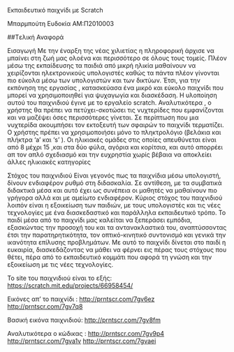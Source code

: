 Εκπαιδευτικό παιχνίδι με Scratch

Μπαρμπούτη Ευδοκία
ΑΜ:Π2010003

##Tελική Αναφορά

Εισαγωγή
Με την έναρξη της νέας χιλιετίας η πληροφορική άρχισε να μπαίνει στη ζωή μας ολοένα και περισσότερο σε όλους τους τομείς.
Πλέον μέσω της εκπαίδευσης τα παιδιά από μικρή ηλικία μαθαίνουν να χειρίζονται ηλεκτρονικούς υπολογιστές καθώς τα πάντα πλέον γίνονται πιο εύκολα μέσω των υπολογιστών και των δικτύων. 
Έτσι, για την εκπόνηση της εργασίας , κατασκεύασα ένα μικρό και εύκολο παιχνίδι που μπορεί να χρησιμοποιηθεί για ψυχαγωγία και διασκέδαση.
Η υλοποίηση αυτού του παιχνιδιού έγινε με το εργαλείο scratch. 
Αναλυτικότερα , ο χρήστης θα πρέπει να πετύχει-σκοτώσει τις νυχτερίδες που εμφανίζονται και να μαζέψει όσες περισσότερες γίνεται. 
Σε περίπτωση που μια νυχτερίδα ακουμπήσει τον εκτοξευτή των σφαιρών το παιχνίδι τερματίζει. Ο χρήστης πρέπει να χρησιμοποιήσει μόνο το πληκτρολόγιο (βελάκια και πλήκτρα ‘a’ και ‘s’ ). 
Οι ηλικιακές ομάδες στις οποίες απευθύνεται είναι από 8 μέχρι 15 ,και στα δύο φύλα, αγόρια και κορίτσια, και αυτό απορρέει απ τον απλό σχεδιασμό και την ευχρηστία χωρίς βέβαια να αποκλείει 
άλλες ηλικιακές κατηγορίες

Στόχος του παιχνιδιού
Είναι γεγονός πως τα παιχνίδια μέσω υπολογιστή, δίνουν ενδιαφέρον ρυθμό στη διδασκαλία.
Σε αντίθεση, με τα συμβατικά διδακτικά μέσα και αυτό έχει ως συνέπεια οι μαθητές να μαθαίνουν πιο γρήγορα αλλά και με αμείωτο ενδιαφέρον. 
Κύριος στόχος του παιχνιδιού λοιπόν είναι η εξοικείωση των παιδιών, με τους υπολογιστές και τις νέες τεχνολογίες με ένα διασκεδαστικό και παράλληλα εκπαιδευτικό τρόπο. 
Το παιδί μέσα από το παιχνίδι μας καλείται να ξεπεράσει εμπόδια, εξασκώντας την προσοχή του και τα αντανακλαστικά του, αναπτύσσοντας έτσι την παρατηρητικότητα, 
τον οπτικό-κινητικό συντονισμό και γενικά την ικανότητα επίλυσης προβλημάτων. Με αυτό το παιχνίδι δίνεται στο παιδί η ευκαιρία, διασκεδάζοντας να μάθει να φέρνει εις πέρας τους στόχους που θέτει, 
πέρα από το εκπαιδευτικό κομμάτι που αφορά τη γνώση και την εξοικείωση με τις νέες τεχνολογίες.

Το site του παιχνιδιού είναι το εξής:
https://scratch.mit.edu/projects/66958454/

Εικόνες απ’ το παιχνίδι : 
http://prntscr.com/7gv6ez
http://prntscr.com/7gv7q8

Βασική εικόνα παιχνιδιού:
http://prntscr.com/7gv8fm

Αναλυτικότερα ο κώδικας :
http://prntscr.com/7gv9p4
http://prntscr.com/7gva1v
http://prntscr.com/7gvaei

